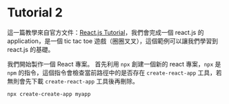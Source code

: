 # Tutorial 2

這一篇教學來自官方文件：[React.js Tutorial](https://reactjs.org/tutorial/tutorial.html)，我們會完成一個 react.js 的 application，是一個 tic tac toe 遊戲（圈圈叉叉），這個範例可以讓我們學習到 react.js 的基礎。









我們開始製作一個 React 專案。
首先利用 `npx` 創建一個新的 react 專案，`npx` 是 `npm` 的指令，這個指令會檢查當前路徑中的是否存在 `create-react-app` 工具，若無則會先下載 `create-react-app` 工具後再刪除。
```
npx create-create-app myapp
``` 
